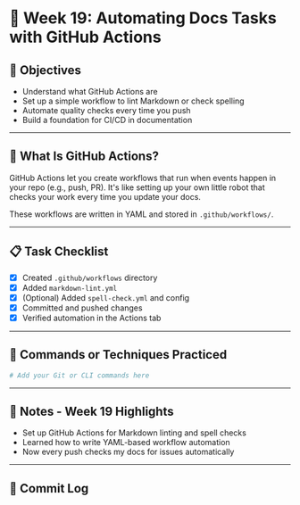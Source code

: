 # 📘 Week 19: Automating Docs Tasks with GitHub Actions

## 🎯 Objectives

- Understand what GitHub Actions are
- Set up a simple workflow to lint Markdown or check spelling
- Automate quality checks every time you push
- Build a foundation for CI/CD in documentation
  
---

## 🧠 What Is GitHub Actions?

GitHub Actions let you create workflows that run when events happen in your repo (e.g., push, PR). It's like setting up your own little robot that checks your work every time you update your docs.

These workflows are written in YAML and stored in   `.github/workflows/`.

---

## 📋 Task Checklist

- [x]  Created `.github/workflows` directory
- [x]  Added `markdown-lint.yml`
- [x]  (Optional) Added `spell-check.yml` and config
- [x]  Committed and pushed changes
- [x]  Verified automation in the Actions tab

---

## 🧪 Commands or Techniques Practiced

```bash
# Add your Git or CLI commands here
```

---

## 📝 Notes - Week 19 Highlights

- Set up GitHub Actions for Markdown linting and spell checks
- Learned how to write YAML-based workflow automation
- Now every push checks my docs for issues automatically

---

## 🔁 Commit Log
